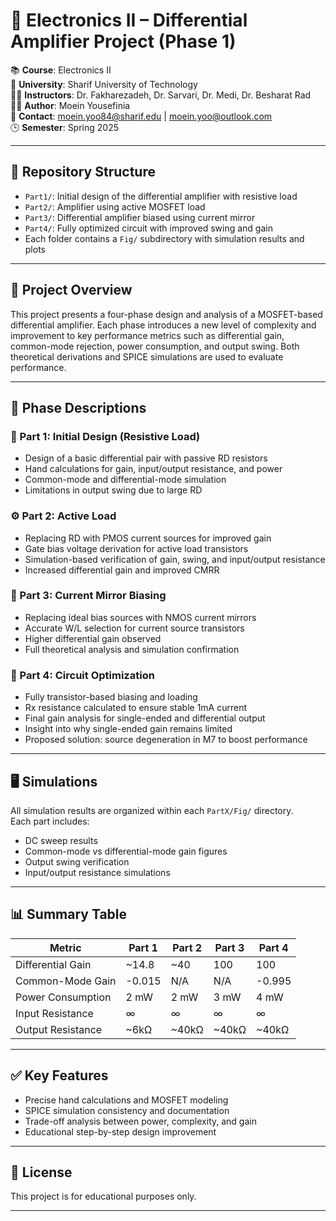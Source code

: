 # 🔌 Electronics II – Differential Amplifier Project (Phase 1)

📚 **Course**: Electronics II  
🏫 **University**: Sharif University of Technology  
👨‍🏫 **Instructors**: Dr. Fakharezadeh, Dr. Sarvari, Dr. Medi, Dr. Besharat Rad  
👨‍💻 **Author**: Moein Yousefinia  
📧 **Contact**: moein.yoo84@sharif.edu | moein.yoo@outlook.com  
🕒 **Semester**: Spring 2025  

---

## 📁 Repository Structure

- `Part1/`: Initial design of the differential amplifier with resistive load  
- `Part2/`: Amplifier using active MOSFET load  
- `Part3/`: Differential amplifier biased using current mirror  
- `Part4/`: Fully optimized circuit with improved swing and gain  
- Each folder contains a `Fig/` subdirectory with simulation results and plots

---

## 🧪 Project Overview

This project presents a four-phase design and analysis of a MOSFET-based differential amplifier. Each phase introduces a new level of complexity and improvement to key performance metrics such as differential gain, common-mode rejection, power consumption, and output swing. Both theoretical derivations and SPICE simulations are used to evaluate performance.

---

## 🧩 Phase Descriptions

### 🧱 Part 1: Initial Design (Resistive Load)
- Design of a basic differential pair with passive RD resistors
- Hand calculations for gain, input/output resistance, and power
- Common-mode and differential-mode simulation
- Limitations in output swing due to large RD

### ⚙️ Part 2: Active Load
- Replacing RD with PMOS current sources for improved gain
- Gate bias voltage derivation for active load transistors
- Simulation-based verification of gain, swing, and input/output resistance
- Increased differential gain and improved CMRR

### 🔄 Part 3: Current Mirror Biasing
- Replacing ideal bias sources with NMOS current mirrors
- Accurate W/L selection for current source transistors
- Higher differential gain observed
- Full theoretical analysis and simulation confirmation

### 🔧 Part 4: Circuit Optimization
- Fully transistor-based biasing and loading
- Rx resistance calculated to ensure stable 1mA current
- Final gain analysis for single-ended and differential output
- Insight into why single-ended gain remains limited
- Proposed solution: source degeneration in M7 to boost performance

---

## 🖥️ Simulations

All simulation results are organized within each `PartX/Fig/` directory.  
Each part includes:
- DC sweep results  
- Common-mode vs differential-mode gain figures  
- Output swing verification  
- Input/output resistance simulations  

---

## 📊 Summary Table

| Metric               | Part 1 | Part 2 | Part 3 | Part 4 |
|----------------------|--------|--------|--------|--------|
| Differential Gain    | ~14.8  | ~40    | 100    | 100    |
| Common-Mode Gain     | -0.015 | N/A    | N/A    | -0.995 |
| Power Consumption    | 2 mW   | 2 mW   | 3 mW   | 4 mW   |
| Input Resistance     | ∞      | ∞      | ∞      | ∞      |
| Output Resistance    | ~6kΩ   | ~40kΩ  | ~40kΩ  | ~40kΩ  |

---

## ✅ Key Features

- Precise hand calculations and MOSFET modeling
- SPICE simulation consistency and documentation
- Trade-off analysis between power, complexity, and gain
- Educational step-by-step design improvement

---

## 📂 License

This project is for educational purposes only.

---
